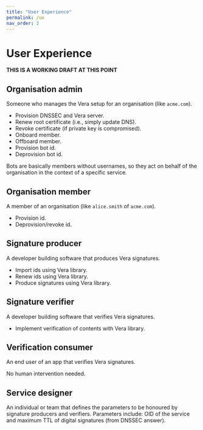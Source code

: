 ```yaml
---
title: "User Experience"
permalink: /ux
nav_order: 2
---
```


# User Experience

**THIS IS A WORKING DRAFT AT THIS POINT**

## Organisation admin

Someone who manages the Vera setup for an organisation (like `acme.com`).

- Provision DNSSEC and Vera server.
- Renew root certificate (i.e., simply update DNS).
- Revoke certificate (if private key is compromised).
- Onboard member.
- Offboard member.
- Provision bot id.
- Deprovision bot id.

Bots are basically members without usernames, so they act on behalf of the organisation in the context of a specific service.

## Organisation member

A member of an organisation (like `alice.smith` of `acme.com`).

- Provision id.
- Deprovision/revoke id.

## Signature producer

A developer building software that produces Vera signatures.

- Import ids using Vera library.
- Renew ids using Vera library.
- Produce signatures using Vera library.

## Signature verifier

A developer building software that verifies Vera signatures.

- Implement verification of contents with Vera library.

## Verification consumer

An end user of an app that verifies Vera signatures.

No human intervention needed.

## Service designer

An individual or team that defines the parameters to be honoured by signature producers and verifiers. Parameters include: OID of the service and maximum TTL of digital signatures (from DNSSEC answer).
